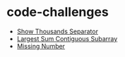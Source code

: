 # code-challenges
- [Show Thousands Separator](thousands-separator/ReadMe.md)
- [Largest Sum Contiguous Subarray](largest-sum-contiguous-subarray/ReadMe.md)
- [Missing Number](missing-number/ReadMe.md)